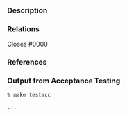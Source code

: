<!---
See what makes a good Pull Request at: https://hashicorp.github.io/terraform-provider-aws/raising-a-pull-request/
--->
### Description
<!---
Please provide a helpful description of what change this pull request will introduce.
--->


### Relations
<!---
If your pull request fully resolves and should automatically close the linked issue, use Closes. Otherwise, use Relates.

For Example:

Relates #0000
or 
Closes #0000
--->

Closes #0000

### References
<!---
Optionally, provide any helpful references that may help the reviewer(s).
--->


### Output from Acceptance Testing
<!--
Replace TestAccXXX with a pattern that matches the tests affected by this PR.

Replace ec2 with the service package corresponding to your tests.

For more information on the `-run` flag, see the `go test` documentation at https://tip.golang.org/cmd/go/#hdr-Testing_flags.
-->

```console
% make testacc

...
```
